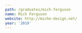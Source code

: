 ```yaml
---
path: /graduates/mich-ferguson
name: Mich Ferguson
website: http://miche-design.net/
year: '2019'
---
```

